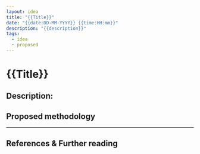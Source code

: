 ```yaml
---
layout: idea
title: "{{Title}}"
date: "{{date:DD-MM-YYYY}} {{time:HH:mm}}"
description: "{{description}}"
tags:
  - idea
  - proposed
---
```

# {{Title}}

## Description:


## Proposed methodology



---
## References & Further reading
